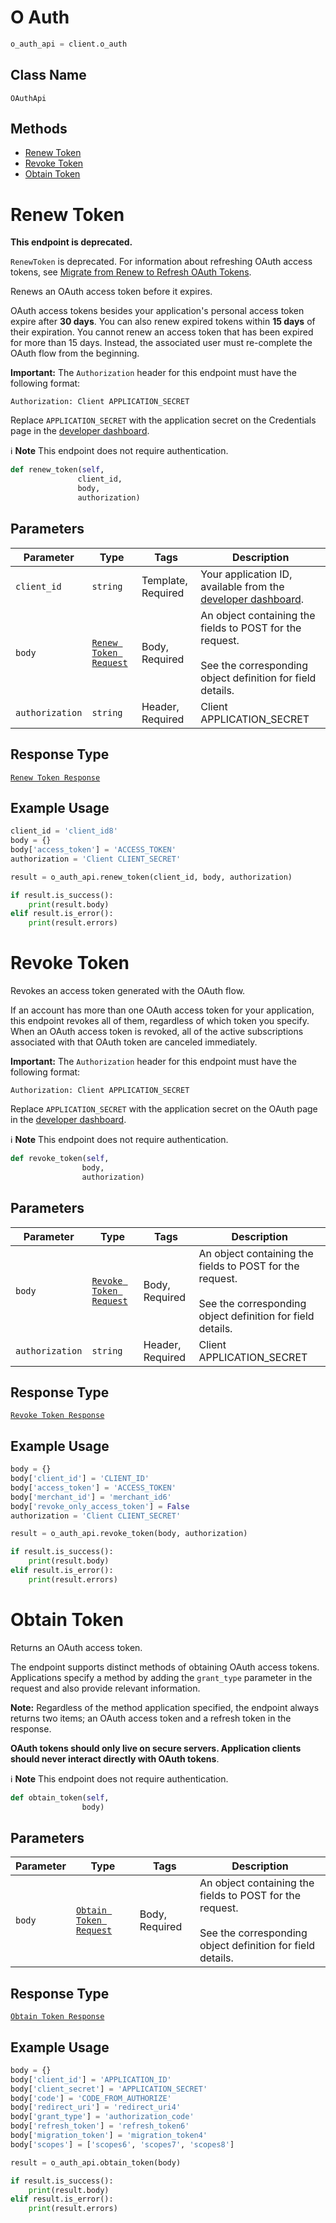 # O Auth

```python
o_auth_api = client.o_auth
```

## Class Name

`OAuthApi`

## Methods

* [Renew Token](/doc/api/o-auth.md#renew-token)
* [Revoke Token](/doc/api/o-auth.md#revoke-token)
* [Obtain Token](/doc/api/o-auth.md#obtain-token)


# Renew Token

**This endpoint is deprecated.**

`RenewToken` is deprecated. For information about refreshing OAuth access tokens, see
[Migrate from Renew to Refresh OAuth Tokens](https://developer.squareup.com/docs/oauth-api/migrate-to-refresh-tokens).

Renews an OAuth access token before it expires.

OAuth access tokens besides your application's personal access token expire after __30 days__.
You can also renew expired tokens within __15 days__ of their expiration.
You cannot renew an access token that has been expired for more than 15 days.
Instead, the associated user must re-complete the OAuth flow from the beginning.

__Important:__ The `Authorization` header for this endpoint must have the
following format:

```
Authorization: Client APPLICATION_SECRET
```

Replace `APPLICATION_SECRET` with the application secret on the Credentials
page in the [developer dashboard](https://developer.squareup.com/apps).

:information_source: **Note** This endpoint does not require authentication.

```python
def renew_token(self,
               client_id,
               body,
               authorization)
```

## Parameters

| Parameter | Type | Tags | Description |
|  --- | --- | --- | --- |
| `client_id` | `string` | Template, Required | Your application ID, available from the [developer dashboard](https://developer.squareup.com/apps). |
| `body` | [`Renew Token Request`](/doc/models/renew-token-request.md) | Body, Required | An object containing the fields to POST for the request.<br><br>See the corresponding object definition for field details. |
| `authorization` | `string` | Header, Required | Client APPLICATION_SECRET |

## Response Type

[`Renew Token Response`](/doc/models/renew-token-response.md)

## Example Usage

```python
client_id = 'client_id8'
body = {}
body['access_token'] = 'ACCESS_TOKEN'
authorization = 'Client CLIENT_SECRET'

result = o_auth_api.renew_token(client_id, body, authorization)

if result.is_success():
    print(result.body)
elif result.is_error():
    print(result.errors)
```


# Revoke Token

Revokes an access token generated with the OAuth flow.

If an account has more than one OAuth access token for your application, this
endpoint revokes all of them, regardless of which token you specify. When an
OAuth access token is revoked, all of the active subscriptions associated
with that OAuth token are canceled immediately.

__Important:__ The `Authorization` header for this endpoint must have the
following format:

```
Authorization: Client APPLICATION_SECRET
```

Replace `APPLICATION_SECRET` with the application secret on the OAuth
page in the [developer dashboard](https://developer.squareup.com/apps).

:information_source: **Note** This endpoint does not require authentication.

```python
def revoke_token(self,
                body,
                authorization)
```

## Parameters

| Parameter | Type | Tags | Description |
|  --- | --- | --- | --- |
| `body` | [`Revoke Token Request`](/doc/models/revoke-token-request.md) | Body, Required | An object containing the fields to POST for the request.<br><br>See the corresponding object definition for field details. |
| `authorization` | `string` | Header, Required | Client APPLICATION_SECRET |

## Response Type

[`Revoke Token Response`](/doc/models/revoke-token-response.md)

## Example Usage

```python
body = {}
body['client_id'] = 'CLIENT_ID'
body['access_token'] = 'ACCESS_TOKEN'
body['merchant_id'] = 'merchant_id6'
body['revoke_only_access_token'] = False
authorization = 'Client CLIENT_SECRET'

result = o_auth_api.revoke_token(body, authorization)

if result.is_success():
    print(result.body)
elif result.is_error():
    print(result.errors)
```


# Obtain Token

Returns an OAuth access token.

The endpoint supports distinct methods of obtaining OAuth access tokens.
Applications specify a method by adding the `grant_type` parameter
in the request and also provide relevant information.

__Note:__ Regardless of the method application specified,
the endpoint always returns two items; an OAuth access token and
a refresh token in the response.

__OAuth tokens should only live on secure servers. Application clients
should never interact directly with OAuth tokens__.

:information_source: **Note** This endpoint does not require authentication.

```python
def obtain_token(self,
                body)
```

## Parameters

| Parameter | Type | Tags | Description |
|  --- | --- | --- | --- |
| `body` | [`Obtain Token Request`](/doc/models/obtain-token-request.md) | Body, Required | An object containing the fields to POST for the request.<br><br>See the corresponding object definition for field details. |

## Response Type

[`Obtain Token Response`](/doc/models/obtain-token-response.md)

## Example Usage

```python
body = {}
body['client_id'] = 'APPLICATION_ID'
body['client_secret'] = 'APPLICATION_SECRET'
body['code'] = 'CODE_FROM_AUTHORIZE'
body['redirect_uri'] = 'redirect_uri4'
body['grant_type'] = 'authorization_code'
body['refresh_token'] = 'refresh_token6'
body['migration_token'] = 'migration_token4'
body['scopes'] = ['scopes6', 'scopes7', 'scopes8']

result = o_auth_api.obtain_token(body)

if result.is_success():
    print(result.body)
elif result.is_error():
    print(result.errors)
```

